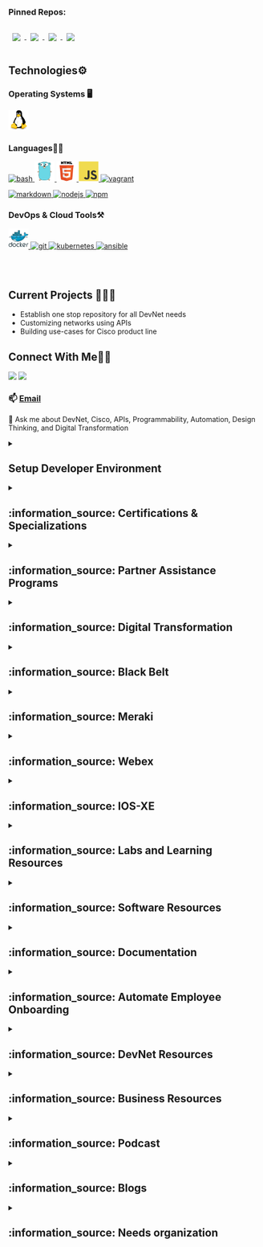 


<h3 align="left">Pinned Repos:</h3>
<p align="left">

<a href="https://github.com/Radmanded/webex-webapp-video">
  <img align="center" style="margin:1rem 0.5rem" src="https://github-readme-stats.vercel.app/api/pin/?username=Radmanded&repo=webex-webapp-video&title_color=ffffff&text_color=c9cacc&icon_color=4AB197&bg_color=1A2B34" />
</a>

<a href="https://github.com/Radmanded/Netconf-Yang-Webex-Teams">
  <img align="center" style="margin:1rem 0.5rem" src="https://github-readme-stats.vercel.app/api/pin/?username=Radmanded&repo=Netconf-Yang-Webex-Teams&title_color=ffffff&text_color=c9cacc&icon_color=4AB197&bg_color=1A2B34" />
</a>

<a href="https://github.com/Radmanded/Webex-botkit-template">
  <img align="center" style="margin:1rem 0.5rem" src="https://github-readme-stats.vercel.app/api/pin/?username=Radmanded&repo=Webex-botkit-template&title_color=ffffff&text_color=c9cacc&icon_color=4AB197&bg_color=1A2B34" />
</a>

  <a href="https://github.com/Radmanded/Partner-Digital-Transformation">
  <img align="center" style="margin:1rem 0.5rem" src="https://github-readme-stats.vercel.app/api/pin/?username=Radmanded&repo=Partner-Digital-Transformation&title_color=ffffff&text_color=c9cacc&icon_color=4AB197&bg_color=1A2B34" />
</a>
  
## Technologies⚙️

### Operating Systems 🖥
<a href="https://www.linux.org/" target="_blank" rel="noreferrer"> <img src="https://raw.githubusercontent.com/devicons/devicon/master/icons/linux/linux-original.svg" alt="linux" width="40" height="40"/> </a> 


### Languages✍🏼
<a href="https://www.gnu.org/software/bash/" target="_blank" rel="noreferrer"> <img src="https://www.vectorlogo.zone/logos/gnu_bash/gnu_bash-icon.svg" alt="bash" width="40" height="40"/> </a> 
<a href="https://golang.org" target="_blank" rel="noreferrer"> <img src="https://raw.githubusercontent.com/devicons/devicon/master/icons/go/go-original.svg" alt="go" width="40" height="40"/> </a> 
<a href="https://www.w3.org/html/" target="_blank" rel="noreferrer"> <img src="https://raw.githubusercontent.com/devicons/devicon/master/icons/html5/html5-original-wordmark.svg" alt="html5" width="40" height="40"/> </a> 
<a href="https://developer.mozilla.org/en-US/docs/Web/JavaScript" target="_blank" rel="noreferrer"> <img src="https://raw.githubusercontent.com/devicons/devicon/master/icons/javascript/javascript-original.svg" alt="javascript" width="40" height="40"/> </a> 
<a href="https://www.vagrantup.com/" target="_blank" rel="noreferrer"> <img src="https://www.vectorlogo.zone/logos/vagrantup/vagrantup-icon.svg" alt="vagrant" width="40" height="40"/> </a> 
</p>
<a href="https://www.markdownguide.org/" target="_blank" rel="noreferrer"> <img src="https://www.vectorlogo.zone/logos/commonmark/commonmark-official.svg" alt="markdown"width="40" height="40"/> </a>
<a href="https://www.nodejs.org/" target="_blank" rel="noreferrer"> <img src="https://www.vectorlogo.zone/logos/nodejs/nodejs-icon.svg" alt="nodejs" width="40" height="40"/> </a>
<a href="https://www.npmjs.com/" target="_blank" rel="noreferrer"> <img src="https://www.vectorlogo.zone/logos/npmjs/npmjs-icon.svg" alt="npm" width="40" height="40"/> </a> 


### DevOps & Cloud Tools⚒️
<a href="https://www.docker.com/" target="_blank" rel="noreferrer"> <img src="https://raw.githubusercontent.com/devicons/devicon/master/icons/docker/docker-original-wordmark.svg" alt="docker" width="40" height="40"/> </a>
<a href="https://git-scm.com/" target="_blank" rel="noreferrer"> <img src="https://www.vectorlogo.zone/logos/git-scm/git-scm-icon.svg" alt="git" width="40" height="40"/> </a>
<a href="https://kubernetes.io" target="_blank" rel="noreferrer"> <img src="https://www.vectorlogo.zone/logos/kubernetes/kubernetes-icon.svg" alt="kubernetes" width="40" height="40"/> </a>
<a href="https://www.ansible.com/" target="_blank" rel="noreferrer"> <img src="https://www.vectorlogo.zone/logos/ansible/ansible-icon.svg" alt="ansible" width="40" height="40"/> </a>

<br />

<br />

##  Current Projects 👨🏾‍💻

- Establish one stop repository for all DevNet needs 
- Customizing networks using APIs 
- Building use-cases for Cisco product line


## Connect With Me👋🏼

<p align="left">  
<a href="https://www.linkedin.com/in/ruben-dedman/" target="blank"><img src="https://img.icons8.com/color/35/000000/linkedin.png"/></a>
<a href="https://www.youtube.com/c/RubenDedman" target="blank"><img src="https://img.icons8.com/color/35/000000/youtube-play.png"/></a>

### 📫 [Email](rubendedman@gmail.com)
  
💬 Ask me about DevNet, Cisco, APIs, Programmability, Automation, Design Thinking, and Digital Transformation

  <details>
<summary><h2> Setup Developer Environment </h2></summary>

Linux
- https://developer.cisco.com/learning/modules/dev-setup/dev-ubuntu/introduction/
    
macOS
- https://developer.cisco.com/learning/modules/dev-setup/dev-mac/introduction/
    
Windows
- https://developer.cisco.com/learning/modules/dev-setup/dev-win/introduction/
    

</details>

<details>
<summary><h2> :information_source: Certifications & Specializations</h2></summary>

**Specialization Instructions**
  
[devnet-specialization-requirements.pdf](https://github.com/Radmanded/radmanded/files/9030687/devnet-specialization-requirements.pdf)

[devnet-specialization-customer-reference-template.pdf](https://github.com/Radmanded/radmanded/files/9030692/devnet-specialization-customer-reference-template.pdf)

DCAUTO Exam
</details>


<details>
<summary><h2> :information_source: Partner Assistance Programs</h2></summary>
  
**Ultimate Partner Resource**
https://salesconnect.cloudapps.cisco.com/#/program/PAGE-17753
  
Partner Journey Notes
gomsp@cisco.com 

https://developer.cisco.com/site/coi/
  
**Programmability Blitz- Partner Development Program**
  
https://salesconnect.cisco.com/#/program/PAGE-14323
  
**Boss Asset Library**

https://salesconnect.cisco.com/#/program/PAGE-17678

### Partner Benefits
  
https://www.cisco.com/c/en/us/partners/partner-with-cisco/benefits.html?dtid=odiprc001129&ccid=cc000864
  
https://www.cisco.com/c/en/us/partners/partner-with-cisco/benefits/opportunities-across-the-lifecycle.html?dtid=odiprc001129&ccid=cc000864
  
**Build on Cisco**

https://ciscopartnerjourneys.com/en/us/login
  
https://ciscopartnerjourneys.com/en/us/journeys/build-solutions
  
### Partner Stories

https://www.cisco.com/c/en/us/about/case-studies-customer-success-stories/partner-case-studies.html?filter_type_of_partner=Independent%20Software%20Vendor
  
### Partner YouTube
  
https://www.youtube.com/playlist?list=PLF390A3A7152E5BF4

  
</details>  


<details>
<summary><h2> :information_source: Digital Transformation</h2></summary>

**API Article**

https://www.cisco.com/c/en/us/solutions/cisco-on-cisco/apis-for-cisco-it.html

**API Security**
  
https://blogs.cisco.com/developer/container_scanning_01?ccid=kubeconeu22&dtid=sitepersona01&oid=awareness-fy22-q4-0000-softwaredev-ww
  
### IDC/Cisco Assessment
  
https://www.sb-maturityassessment.com/
  
</details>


<details>
<summary><h2> :information_source: Black Belt</h2></summary>
 
### DevNet Black Belt
  
https://salesconnect.cisco.com/c/r/salesconnect/index.html#/program/PAGE-10842
  
### Digital Co-Sale
  
https://salesconnect.cisco.com/#/program/PAGE-18283
  
### Cisco Partnering Journey - Co-Sell

![CleanShot-Google Chrome202207-06 at 09 53 14](https://user-images.githubusercontent.com/9085386/177579847-0c192049-e2ca-415b-b1ce-04c8cf8cdc70.png)

Different options to choose your journey
  
https://ciscopartnerjourneys.com/en/us/journeys/co-sell
  
https://ciscopartnerjourneys.com/en/us/login
  
</details>


<details>
<summary><h2> :information_source: Meraki</h2></summary>
  
### Meraki Developer Hub
  
https://developer.cisco.com/meraki/meraki-platform/

![CleanShot-Brave Browser202206-08 at 14 37 18](https://user-images.githubusercontent.com/9085386/172702586-b2d450c7-aa08-4633-bc65-4cfaac297138.png)

https://developer.cisco.com/meraki/

![CleanShot-Brave Browser202206-08 at 14 39 12](https://user-images.githubusercontent.com/9085386/172702908-d4c40182-0140-45eb-b8d6-ddeac3dabafb.png)

### Code Exchange
  
### Meraki Dashboard API

![CleanShot-Brave Browser202206-08 at 14 42 14](https://user-images.githubusercontent.com/9085386/172703388-a1c353b6-8ef4-4515-8ddf-6d2a8ca7d61b.png)

https://developer.cisco.com/meraki/api-latest/

https://developer.cisco.com/meraki/api-v1/
  
### Scanning API
  
https://developer.cisco.com/meraki/scanning-api/#!introduction  
  
### Integrations

![CleanShot-Brave Browser202206-08 at 14 47 49](https://user-images.githubusercontent.com/9085386/172704358-8a0ff5a6-7ae1-42fb-af15-f7f53e14f377.png)
  
https://developer.cisco.com/meraki/build/meraki-network-creator-with-servicenow-and-angular/
  
### Automation Exchange

![CleanShot-Brave Browser202206-08 at 17 37 02](https://user-images.githubusercontent.com/9085386/172729069-e608dcbb-b623-438e-bd59-a5f0c71676d2.png)

https://developer.cisco.com/network-automation/listing/
  
  
### Meraki APIs with Node-RED
  
https://developer.cisco.com/meraki/build/node-red-getting-started-with-cisco-meraki-apis/

https://nodered.org/docs/
  
### Captive Portals

https://github.com/meraki/js-splash

https://developer.cisco.com/meraki/guides/captive-portal-solution-guide/
  
### Learning Labs + Github Repositories

https://github.com/CiscoDevNet/meraki-code

https://github.com/meraki/dashboard-api-python/
  
  
### Blogs

https://nolanwifi.com/2018/10/28/meraki-api-where-do-you-start/

https://andrecamillo.medium.com/getting-started-with-meraki-apis-7633a822a9da

</details>


<details>
<summary><h2> :information_source: Webex</h2></summary>
  
### Official

https://developer.webex.com/

https://developer.webex.com/docs

### Webex Github Repos

https://github.com/JardaMartan?tab=repositories

### Connect GitHub to Webex

https://apphub.webex.com/applications/github-cloud-99112
  
### Webex Assistance Skills
  
https://developer-portal-intb.ciscospark.com/docs/api/guides/webex-assistant-skills-guide
  
https://developer-portal-intb.ciscospark.com/docs/api/guides/webex-assistant-skills-reference-guide#response-payload
  
### Natural Language Processor Bot Integration

Install - https://www.mindmeld.com/docs/userguide/getting_started.html
Integrate - https://www.mindmeld.com/docs/integrations/webex_teams.html
Food Ordering Project - https://www.mindmeld.com/docs/blueprints/food_ordering.html
  
</details>


<details>
<summary><h2> :information_source: IOS-XE </h2></summary>
  
### ZTP
  
**How to**
  
https://blogs.cisco.com/developer/device-provisioning-with-ios-xe-zero-touch-provisioning
  
https://www.ciscolive.com/c/dam/r/ciscolive/emea/docs/2020/pdf/DEVNET-2323.pdf
  
**GitHub**
https://www.ciscolive.com/c/dam/r/ciscolive/emea/docs/2020/pdf/DEVNET-2323.pdf
  
  
https://github.com/jeremycohoe/IOSXE-Zero-Touch-Provisioning
  
**Python2 Version for Educational Purpose**  
https://github.com/CiscoSE/IOS-XE-ZTP
https://github.com/tdorssers/ztp
  
 </details>
 
 
<details>
<summary><h2> :information_source: Labs and Learning Resources</h2></summary>
  
### Learning Modules

https://developer.cisco.com/learning/search/modules/

### dCloud Labs

https://dcloud-cms.cisco.com/help/view-documentation-for-dcloud-content

  
</details>


<details>
<summary><h2> :information_source: Software Resources</h2></summary>
  
### GitHub Repo
  
https://github.com/Stienvdh/new-employee-onboarding
  
Git Tutorial: https://www.youtube.com/watch?v=8JJ101D3knE
Creating an SSH key: https://docs.github.com/en/authentication/connecting-to-github-with-ssh
LastPass: https://www.lastpass.com/
Docker Tutorial: https://www.youtube.com/watch?v=pTFZFxd4hOI
JSON and Python Tutorial: https://www.youtube.com/watch?v=oQfNYqz8pLs
  
### Jinja2
  
https://ttl255.com/jinja2-tutorial-part-1-introduction-and-variable-substitution/

### NAPALM (Network Automation and Programmability Abstraction Layer with Multivendor support)
  
https://developer.cisco.com/codeexchange/github/repo/napalm-automation/napalm  
  
https://napalm.readthedocs.io/en/latest/
  
https://github.com/napalm-automation/napalm
  
https://www.ciscolive.com/c/dam/r/ciscolive/emea/docs/2019/pdf/DEVNET-1599.pdf
  
https://codingnetworks.blog/napalm-network-automation-python-working-with-cisco-ios-and-ios-xr/
  
https://ultraconfig.com.au/blog/introduction-to-napalm-network-automation-on-cisco/
  
### VIM

https://github.com/mg979/vim-visual-multi

https://learnvimscriptthehardway.stevelosh.com/chapters/06.html#exercises

https://vim.fandom.com/wiki/Use_filter_commands_to_process_text

### Z Shell

https://zsh.sourceforge.io/

### Mac Apps

https://manytricks.com/moom/
  
</details>

<details>
<summary><h2> :information_source: Documentation</h2></summary>

### Docusaurus  
  
https://docusaurus.io/docs
  
</details>

<details>
<summary><h2> :information_source: Automate Employee Onboarding</h2></summary>

https://www.youtube.com/watch?v=INGnD_586jwocs
 
  
</details>


<details>
<summary><h2> :information_source: DevNet Resources</h2></summary>

### DevNet Creations
https://creations.devnetcloud.com/  
  
  
</details>

<details>
<summary><h2> :information_source: Business Resources</h2></summary>

### Web Design Resources

https://github.com/nicolesaidy/awesome-web-design#icons
  
### Markdown Tutorials

https://markmap.js.org/repl

### READMEs

https://github.com/matiassingers/awesome-readme


### Marketing for Engineers

https://github.com/goabstract/Marketing-for-Engineers
  
</details>


<details>
<summary><h2> :information_source: Podcast </h2></summary>

https://packetpushers.net/podcast/

</details>


<details>
<summary><h2> :information_source: Blogs </h2></summary>

https://techblog.cisco.com/

</details>

<details>
<summary><h2> :information_source: Needs organization </h2></summary>

# APIs

https://www.ipify.org/

## Ultimate Cheat Sheet

https://cheat.sh/

# Linux

### Transfer Files - bash

https://transfer.sh/#

## Also see
{: .-one-column}

* [Bash-hackers wiki](http://wiki.bash-hackers.org/) _(bash-hackers.org)_
* [Shell vars](http://wiki.bash-hackers.org/syntax/shellvars) _(bash-hackers.org)_
* [Learn bash in y minutes](https://learnxinyminutes.com/docs/bash/) _(learnxinyminutes.com)_
* [Bash Guide](http://mywiki.wooledge.org/BashGuide) _(mywiki.wooledge.org)_
* [ShellCheck](https://www.shellcheck.net/) _(shellcheck.net)_

### Switch Config Cisco

https://www.cisco.com/c/en/us/solutions/small-business/resource-center/networking/how-to-setup-network-switch.html

Cisco & Google Dev Site
https://developer.cisco.com/site/google/

  
https://salesconnect.cisco.com/#/program/HUB-15740

## Cisco News

https://transform.cisco.com/news/opsadmin?ccid=cc001279&dtid=odiprc001089

**Automated Cisco New Feed**

https://www.cisco.com/c/en/us/partners/partner-with-cisco/notifications.html

https://transform.cisco.com/news/subscribe?ccid=cc001279&dtid=odiprc001089

**Connecting to Console from Mac**

Step 2 Connect the OS X USB port to the router.

Step 3 Enter the following commands to find the OS X USB port number:

macbook:user$ cd /dev
macbook:user$ ls -ltr /dev/*usb*
crw-rw-rw- 1 root wheel 9, 66 Apr 1 16:46 tty.usbmodem1a21
DT-macbook:dev user$
Step 4 Connect to the USB port with the following command followed by the router USB port speed:

macbook:user$ screen /dev/tty.usbmodem1a21 9600
To Disconnect the OS X USB Console from the Terminal Window
Enter Ctrl+A followed by Ctrl+\

</details>

  

